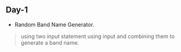 ## Day-1
- Random Band Name Generator.
> using two input statement using input and combining them to generate a band name.